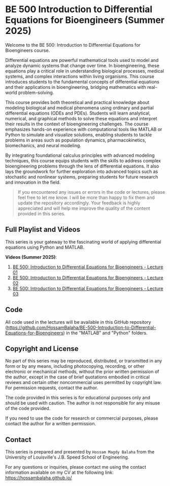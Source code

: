 # BE 500 Introduction to Differential Equations for Bioengineers (Summer 2025)

Welcome to the BE 500: Introduction to Differential Equations for Bioengineers course.

Differential equations are powerful mathematical tools used to model and analyze dynamic systems that change over time. In bioengineering, these equations play a critical role in understanding biological processes, medical systems, and complex interactions within living organisms. This course introduces students to the fundamental concepts of differential equations and their applications in bioengineering, bridging mathematics with real-world problem-solving.   

This course provides both theoretical and practical knowledge about modeling biological and medical phenomena using ordinary and partial differential equations (ODEs and PDEs). Students will learn analytical, numerical, and graphical methods to solve these equations and interpret their results in the context of bioengineering challenges. The course emphasizes hands-on experience with computational tools like MATLAB or Python to simulate and visualize solutions, enabling students to tackle problems in areas such as population dynamics, pharmacokinetics, biomechanics, and neural modeling.   

By integrating foundational calculus principles with advanced modeling techniques, this course equips students with the skills to address complex bioengineering problems through the lens of differential equations. It also lays the groundwork for further exploration into advanced topics such as stochastic and nonlinear systems, preparing students for future research and innovation in the field. 

> If you encountered any issues or errors in the code or lectures, please feel free to let me know. I will be more than
> happy to fix them and update the repository accordingly. Your feedback is highly appreciated and will help me improve
> the quality of the content provided in this series.

## Full Playlist and Videos

This series is your gateway to the fascinating world of applying differential equations using Python and MATLAB.

**Videos (Summer 2025)**:

1. [BE 500: Introduction to Differential Equations for Bioengineers - Lecture 01](https://youtu.be/L3N21-eoeyw)
2. [BE 500: Introduction to Differential Equations for Bioengineers - Lecture 02](https://youtu.be/GTeuZPRCO-A)
2. [BE 500: Introduction to Differential Equations for Bioengineers - Lecture 03](https://youtu.be/dqMObTKBIs4)

## Code

All code used in the lectures will be available in this GitHub
repository (https://github.com/HossamBalaha/BE-500-Introduction-to-Differential-Equations-for-Bioengineers) in
the "MATLAB" and "Python" folders.

## Copyright and License

No part of this series may be reproduced, distributed, or transmitted in any form or by any means, including
photocopying, recording, or other electronic or mechanical methods, without the prior written permission of the author,
except in the case of brief quotations embodied in critical reviews and certain other noncommercial uses permitted by
copyright law.
For permission requests, contact the author.

The code provided in this series is for educational purposes only and should be used with caution.
The author is not responsible for any misuse of the code provided.

If you need to use the code for research or commercial purposes, please contact the author for a written permission.

## Contact

This series is prepared and presented by `Hossam Magdy Balaha` from the University of Louisville's J.B. Speed School of
Engineering.

For any questions or inquiries, please contact me using the contact information available on my CV at the following
link: https://hossambalaha.github.io/
